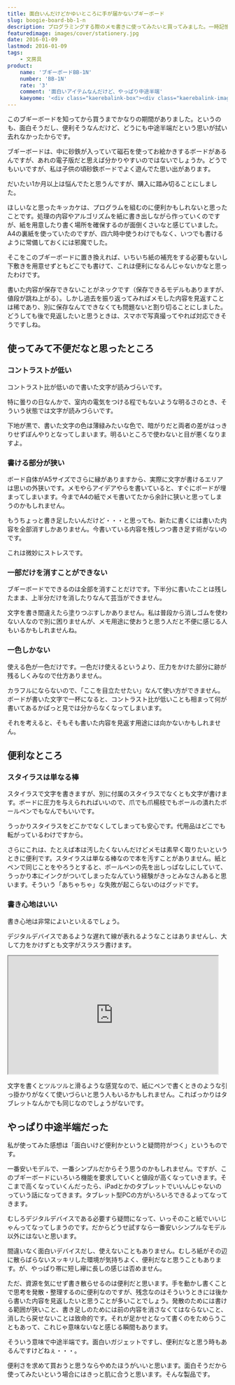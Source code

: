 ```yaml
---
title: 面白いんだけどかゆいところに手が届かないブギーボード
slug: boogie-board-bb-1-n
description: プログラミングする際のメモ書きに使ってみたいと買ってみました。一時記憶のための退避場所として使うと便利だと思います。しかし便利そうだからと買うと、不便なところも多くて悩まされる気がします。面白いガジェットであることは間違いないんですけどね。
featuredimage: images/cover/stationery.jpg
date: 2016-01-09
lastmod: 2016-01-09
tags: 
    - 文房具
product:
    name: 'ブギーボードBB-1N'
    number: 'BB-1N'
    rate: '3'
    comment: '面白いアイテムなんだけど、やっぱり中途半端'
    kaeyome: '<div class="kaerebalink-box"><div class="kaerebalink-image"><a href="https://www.amazon.co.jp/exec/obidos/ASIN/B00E3P09QI/illusionspace-22/ref=nosim/" target="_blank" rel="nofollow" ><img src="https://ecx.images-amazon.com/images/I/413Y6TS31aL._SL160_.jpg" style="border: none;" /></a></div><div class="kaerebalink-info"><div class="kaerebalink-name"><a href="https://www.amazon.co.jp/exec/obidos/ASIN/B00E3P09QI/illusionspace-22/ref=nosim/" target="_blank" rel="nofollow" >キングジム 電子メモパッド ブギーボード BB-1N</a><div class="kaerebalink-powered-date">posted with <a href="https://kaereba.com" rel="nofollow" target="_blank">カエレバ</a></div></div><div class="kaerebalink-detail"> キングジム 2013-08-06    </div><div class="kaerebalink-link1"><div class="shoplinkamazon"><a href="https://www.amazon.co.jp/gp/search?keywords=BB-1N&__mk_ja_JP=%83J%83%5E%83J%83i&tag=illusionspace-22" target="_blank" rel="nofollow" >Amazon</a></div><div class="shoplinkrakuten"><a href="https://hb.afl.rakuten.co.jp/hgc/0e95387f.f2aef20d.0e953880.25e412bd/?pc=http%3A%2F%2Fsearch.rakuten.co.jp%2Fsearch%2Fmall%2FBB-1N%2F-%2Ff.1-p.1-s.1-sf.0-st.A-v.2%3Fx%3D0%26scid%3Daf_ich_link_urltxt%26m%3Dhttp%3A%2F%2Fm.rakuten.co.jp%2F" target="_blank" rel="nofollow" >楽天市場</a></div><div class="shoplinkyahoo"><a href="https://ck.jp.ap.valuecommerce.com/servlet/referral?sid=3085416&pid=882193779&vc_url=http%3A%2F%2Fsearch.shopping.yahoo.co.jp%2Fsearch%3Fp%3DBB-1N" target="_blank" rel="nofollow" >Yahooショッピング<img src="https://ad.jp.ap.valuecommerce.com/servlet/gifbanner?sid=3085416&pid=882193779" height="1" width="1" border="0"></a></div></div></div><div class="booklink-footer" style="clear: left"></div></div>'
---
```


このブギーボードを知ってから買うまでかなりの期間がありました。というのも、面白そうだし、便利そうなんだけど、どうにも中途半端だという思いが拭い去れなかったからです。

ブギーボードは、中に砂鉄が入っていて磁石を使ってお絵かきするボードがあるんですが、あれの電子版だと思えば分かりやすいのではないでしょうか。どうでもいいですが、私は子供の頃砂鉄ボードでよく遊んでた思い出があります。

だいたい1か月以上は悩んでたと思うんですが、購入に踏み切ることにしました。

ほしいなと思ったキッカケは、プログラムを組むのに便利かもしれないと思ったことです。処理の内容やアルゴリズムを紙に書き出しながら作っていくのですが、紙を用意したり書く場所を確保するのが面倒くさいなと感じていました。A4の裏紙を使っていたのですが、四六時中使うわけでもなく、いつでも書けるように常備しておくには邪魔でした。

そこをこのブギーボードに置き換えれば、いちいち紙の補充をする必要もないし下敷きを用意せずともどこでも書けて、これは便利になるんじゃないかなと思ったわけです。

書いた内容が保存できないことがネックです（保存できるモデルもありますが、値段が跳ね上がる）。しかし過去を振り返ってみればメモした内容を見返すことは稀であり、別に保存なんてできなくても問題ないと割り切ることにしました。どうしても後で見返したいと思うときは、スマホで写真撮ってやれば対応できそうですしね。

## 使ってみて不便だなと思ったところ

### コントラストが低い

コントラスト比が低いので書いた文字が読みづらいです。

特に曇りの日なんかで、室内の電気をつける程でもないような明るさのとき、そういう状態では文字が読みづらいです。

下地が黒で、書いた文字の色は薄緑みたいな色で、暗がりだと両者の差がはっきりせずぼんやりとなってしまいます。明るいところで使わないと目が悪くなりますよ。

### 書ける部分が狭い

ボード自体がA5サイズでさらに縁がありますから、実際に文字が書けるエリアは思いの外狭いです。メモやらアイデアやらを書いていると、すぐにボードが埋まってしまいます。今までA4の紙でメモ書いてたから余計に狭いと思ってしまうのかもしれません。

もうちょっと書き足したいんだけど・・・と思っても、新たに書くには書いた内容を全部消すしかありません。今書いている内容を残しつつ書き足す術がないのです。

これは微妙にストレスです。


### 一部だけを消すことができない


ブギーボードでできるのは全部を消すことだけです。下半分に書いたことは残したまま、上半分だけを消したりなんて芸当ができません。

文字を書き間違えたら塗りつぶすしかありません。私は普段から消しゴムを使わない人なので別に困りませんが、メモ用途に使おうと思う人だと不便に感じる人もいるかもしれませんね。


### 一色しかない


使える色が一色だけです。一色だけ使えるというより、圧力をかけた部分に跡が残るしくみなので仕方ありません。

カラフルにならないので、「ここを目立たせたい」なんて使い方ができません。ボードが書いた文字で一杯になると、コントラスト比が低いことも相まって何が書いてあるかぱっと見では分からなくなってしまいます。

それを考えると、そもそも書いた内容を見返す用途には向かないかもしれません。


## 便利なところ



### スタイラスは単なる棒


スタイラスで文字を書きますが、別に付属のスタイラスでなくとも文字が書けます。ボードに圧力を与えられればいいので、爪でも爪楊枝でもボールの潰れたボールペンでもなんでもいいです。

うっかりスタイラスをどこかでなくしてしまっても安心です。代用品はどこでも転がっているわけですから。

さらにこれは、たとえば本は汚したくないんだけどメモは素早く取りたいというときに便利です。スタイラスは単なる棒なので本を汚すことがありません。紙とペンで同じことをやろうとすると、ボールペンの先を出しっぱなしにしていて、うっかり本にインクがついてしまったなんていう経験がきっとみなさんあると思います。そういう「あちゃちゃ」な失敗が起こらないのはグッドです。


### 書き心地はいい


書き心地は非常によいといえるでしょう。

デジタルデバイスであるような遅れて線が表れるようなことはありませんし、大して力をかけずとも文字がスラスラ書けます。

<iframe width="480" height="270" src="https://www.youtube.com/embed/fXvpFPU4huc" allowfullscreen></iframe>

文字を書くとツルツルと滑るような感覚なので、紙にペンで書くときのような引っ掛かりがなくて使いづらいと思う人もいるかもしれません。こればっかりはタブレットなんかでも同じなのでしょうがないです。


## やっぱり中途半端だった


私が使ってみた感想は「面白いけど便利かというと疑問符がつく」というものです。

一番安いモデルで、一番シンプルだからそう思うのかもしれません。ですが、このブギーボードにいろいろ機能を要求していくと値段が高くなっていきます。そこまで高くなっていくんだったら、iPadとかのタブレットでいいんじゃないのっていう話になってきます。タブレット型PCの方がいろいろできるよってなってきます。

むしろデジタルデバイスである必要すら疑問になって、いっそのこと紙でいいじゃんってなってしまうのです。だからどうせ試すなら一番安いシンプルなモデル以外にはないと思います。

間違いなく面白いデバイスだし、使えないこともありません。むしろ紙がその辺に散らばらないスッキリした環境が気持ちよく、便利だなと思うこともあります。が、やっぱり帯に短し襷に長しの感じは否めません。

ただ、資源を気にせず書き散らせるのは便利だと思います。手を動かし書くことで思考を発散・整理するのに便利なのですが、残念なのはそういうときには後から書いた内容を見返したいと思うことが多いことでしょう。発散のためには書ける範囲が狭いこと、書き足しのためには前の内容を消さなくてはならないこと、消したら戻せないことは致命的です。それが足かせとなって書くのをためらうこともあって、これじゃ意味ないなと感じる瞬間もあります。

そういう意味で中途半端です。面白いガジェットですし、便利だなと思う時もあるんですけどねぇ・・・。

便利さを求めて買おうと思うならやめたほうがいいと思います。面白そうだから使ってみたいという場合にはきっと肌に合うと思います。そんな製品です。

